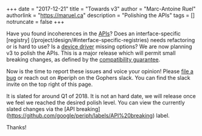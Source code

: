 +++
date = "2017-12-21"
title = "Towards v3"
author = "Marc-Antoine Ruel"
authorlink = "https://maruel.ca"
description = "Polishing the APIs"
tags = []
notruncate = false
+++

Have you found incoherences in the [APIs](/x/periph)? Does an interface-specific
[registry] (/project/design/#interface-specific-registries) needs refactoring or
is hard to use? Is a [device driver](/x/periph/devices#pkg-subdirectories)
missing options?  We are now planning v3 to polish the APIs. This is a major
release which will permit small breaking changes, as defined by the
[compatibility guarantee](/project/library/#compatibility-guarantee).

Now is the time to report these issues and voice your opinion! Please [file a
bug](https://github.com/google/periph/issues/new) or reach out on #periph on the
Gophers slack. You can find the slack invite on the top right of this page.

It is slated for around Q1 of 2018. It is not an hard date, we will release once
we feel we reached the desired polish level. You can view the currently slated
changes via the [API breaking]
(https://github.com/google/periph/labels/API%20breaking) label.

<!--more-->

Thanks!
